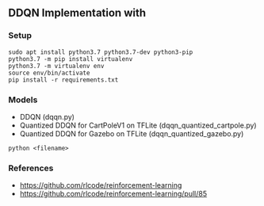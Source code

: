 ## DDQN Implementation with

### Setup
```
sudo apt install python3.7 python3.7-dev python3-pip
python3.7 -m pip install virtualenv
python3.7 -m virtualenv env
source env/bin/activate
pip install -r requirements.txt
```

### Models
- DDQN (dqqn.py)
- Quantized DDQN for CartPoleV1 on TFLite (dqqn_quantized_cartpole.py)
- Quantized DDQN for Gazebo on TFLite (dqqn_quantized_gazebo.py)
```
python <filename>
```

### References
- https://github.com/rlcode/reinforcement-learning
- https://github.com/rlcode/reinforcement-learning/pull/85
